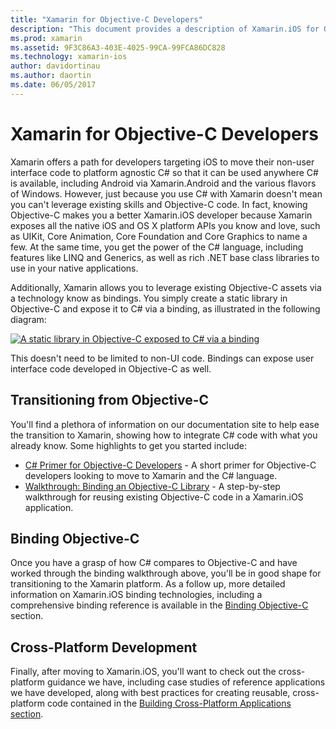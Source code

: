 ```yaml
---
title: "Xamarin for Objective-C Developers"
description: "This document provides a description of Xamarin.iOS for Objective-C developers. It links to guides that describe how to transition to C# from Objective-C, how to bind an Objective-C library for use in C#, and how to build a cross-platform mobile application."
ms.prod: xamarin
ms.assetid: 9F3C86A3-403E-4025-99CA-99FCA86DC828
ms.technology: xamarin-ios
author: davidortinau
ms.author: daortin
ms.date: 06/05/2017
---
```


# Xamarin for Objective-C Developers

Xamarin offers a path for developers targeting iOS to move their non-user interface code to platform agnostic C# so that it can be used anywhere C# is available, including Android via Xamarin.Android and the various flavors of Windows. However, just because you use C# with Xamarin doesn't mean you can't leverage existing skills and Objective-C code. In fact, knowing Objective-C makes you a better Xamarin.iOS developer because Xamarin exposes all the native iOS and OS X platform APIs you know and love, such as UIKit, Core Animation, Core Foundation and Core Graphics to name a few. At the same time, you get the power of the C# language, including features like LINQ and Generics, as well as rich .NET base class libraries to use in your native applications.

Additionally, Xamarin allows you to leverage existing Objective-C assets via a technology know as bindings. You simply create a static library in Objective-C and expose it to C# via a binding, as illustrated in the following diagram:

 [![](images/01-bindings.png "A static library in Objective-C exposed to C# via a binding")](images/01-bindings.png#lightbox)

This doesn't need to be limited to non-UI code. Bindings can expose user interface code developed in Objective-C as well.

## Transitioning from Objective-C

You'll find a plethora of information on our documentation site to help ease the transition to Xamarin, showing how to integrate C# code with what you already know. Some highlights to get you started include:

- [C# Primer for Objective-C Developers](primer.md) - A short primer for Objective-C developers looking to move to Xamarin and the C# language.
- [Walkthrough: Binding an Objective-C Library](~/ios/platform/binding-objective-c/walkthrough.md) - A step-by-step walkthrough for reusing existing Objective-C code in a Xamarin.iOS application.

## Binding Objective-C

Once you have a grasp of how C# compares to Objective-C and have worked through the binding walkthrough above, you'll be in good shape for transitioning to the Xamarin platform. As a follow up, more detailed information on Xamarin.iOS binding technologies, including a comprehensive binding reference is available in the [Binding Objective-C](~/ios/platform/binding-objective-c/index.md) section.

## Cross-Platform Development

Finally, after moving to Xamarin.iOS, you'll want to check out the cross-platform guidance we have, including case studies of reference applications we have developed, along with best practices for creating reusable, cross-platform code contained in the [Building Cross-Platform Applications section](~/cross-platform/app-fundamentals/building-cross-platform-applications/index.md).
